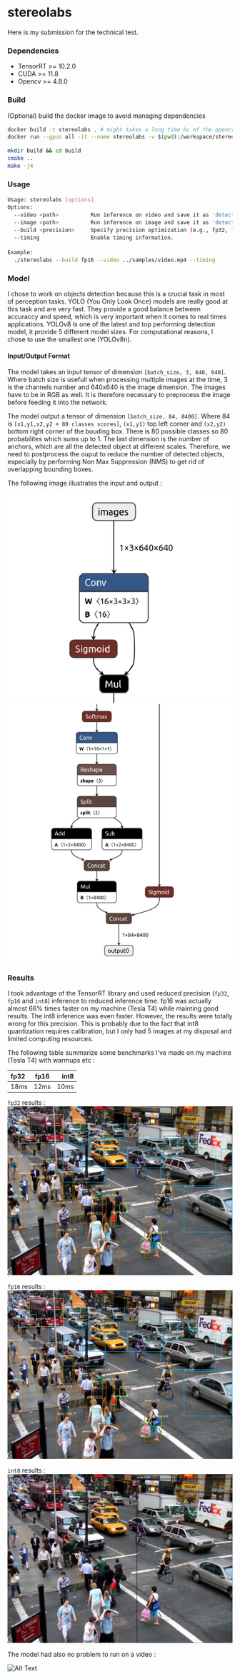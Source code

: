 # stereolabs
Here is my submission for the technical test.

### Dependencies
- TensorRT >= 10.2.0
- CUDA >= 11.8
- Opencv >= 4.8.0

### Build
(Optional) build the docker image to avoid managing dependencies

```bash
docker build -t stereolabs . # might takes a long time bc of the opencv build (~1h on my modest machine)
docker run --gpus all -it --name stereolabs -v $(pwd):/workspace/stereolabs stereolabs
```

```bash
mkdir build && cd build
cmake .. 
make -j4
```

### Usage
```bash
Usage: stereolabs [options]
Options: 
  --video <path>          Run inference on video and save it as 'detection_output.avi'.
  --image <path>          Run inference on image and save it as 'detection_output.jpg'.
  --build <precision>     Specify precision optimization (e.g., fp32, fp12 or int8).
  --timing                Enable timing information.

Example:
  ./stereolabs --build fp16 --video ../samples/video.mp4 --timing
```

### Model
I chose to work on objects detection because this is a crucial task in most of perception tasks.
YOLO (You Only Look Once) models are really good at this task and are very fast.
They provide a good balance between accuraccy and speed, which is very important when it comes to real times applications.
YOLOv8 is one of the latest and top performing detection model, it provide 5 different model sizes. For computational reasons, 
I chose to use the smallest one (YOLOv8n).

#### Input/Output Format
The model takes an input tensor of dimension `[batch_size, 3, 640, 640]`. Where batch size is usefull when processing multiple images at the time,
3 is the channels number and 640x640 is the image dimension. The images have to be in RGB as well. It is therefore necessary to preprocess the image before
feeding it into the network.

The model output a tensor of dimension `[batch_size, 84, 8400]`. Where 84 is `[x1,y1,x2,y2 + 80 classes scores]`, `(x1,y1)` top left corner and `(x2,y2)` bottom right corner of the bouding box. There is 80 possible classes so 80 probabilites which sums up to 1.
The last dimension is the number of anchors, which are all the detected object at different scales. Therefore, we need to postprocess the ouput to reduce the number of detected objects, especially by performing Non Max Suppression (NMS) to get rid of overlapping bounding boxes.

The following image illustrates the input and output :

![image](.assets/yolov8_input.png)
![image](.assets/yolov8_output.png) 

### Results
I took advantage of the TensorRT library and used reduced precision (`fp32`, `fp16` and `int8`) inference to reduced inference time.
fp16 was actually almost 66% times faster on my machine (Tesla T4) while mainting good results. The int8 inference was even faster.
However, the results were totally wrong for this precision. This is probably due to the fact that int8 quantization requires calibration, but I only had 5 images at my disposal and limited computing resources.

The following table summarize some benchmarks I've made on my machine (Tesla T4) with warmups etc :

| fp32 | fp16 | int8 |
| :--- | :--: | ----:|
| 18ms | 12ms | 10ms |

`fp32` results :
![image](.assets/image1_fp32.jpg)

`fp16` results :
![image](.assets/images1_fp16.jpg)

`int8` results :
![image](.assets/image1_int8.jpg)

The model had also no problem to run on a video :

![Alt Text](.assets/output_video.gif)

